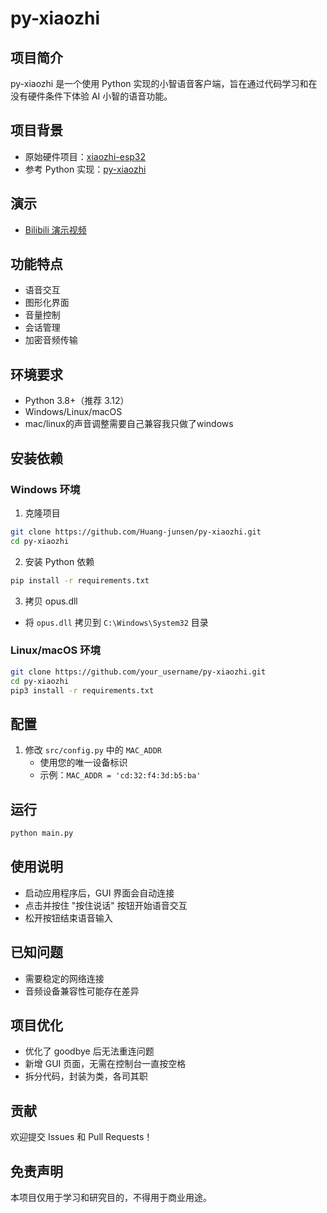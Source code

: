 # py-xiaozhi

## 项目简介
py-xiaozhi 是一个使用 Python 实现的小智语音客户端，旨在通过代码学习和在没有硬件条件下体验 AI 小智的语音功能。

## 项目背景
- 原始硬件项目：[xiaozhi-esp32](https://github.com/78/xiaozhi-esp32)
- 参考 Python 实现：[py-xiaozhi](https://github.com/zhh827/py-xiaozhi/tree/main)

## 演示
- [Bilibili 演示视频](https://b23.tv/GbXeLHX)

## 功能特点
- 语音交互
- 图形化界面
- 音量控制
- 会话管理
- 加密音频传输

## 环境要求
- Python 3.8+（推荐 3.12）
- Windows/Linux/macOS
- mac/linux的声音调整需要自己兼容我只做了windows

## 安装依赖

### Windows 环境
1. 克隆项目
```bash
git clone https://github.com/Huang-junsen/py-xiaozhi.git
cd py-xiaozhi
```

2. 安装 Python 依赖
```bash
pip install -r requirements.txt
```

3. 拷贝 opus.dll
- 将 `opus.dll` 拷贝到 `C:\Windows\System32` 目录

### Linux/macOS 环境
```bash
git clone https://github.com/your_username/py-xiaozhi.git
cd py-xiaozhi
pip3 install -r requirements.txt
```

## 配置
1. 修改 `src/config.py` 中的 `MAC_ADDR`
   - 使用您的唯一设备标识
   - 示例：`MAC_ADDR = 'cd:32:f4:3d:b5:ba'`

## 运行
```bash
python main.py
```

## 使用说明
- 启动应用程序后，GUI 界面会自动连接
- 点击并按住 "按住说话" 按钮开始语音交互
- 松开按钮结束语音输入

## 已知问题
- 需要稳定的网络连接
- 音频设备兼容性可能存在差异

## 项目优化
- 优化了 goodbye 后无法重连问题
- 新增 GUI 页面，无需在控制台一直按空格
- 拆分代码，封装为类，各司其职

## 贡献
欢迎提交 Issues 和 Pull Requests！

## 免责声明
本项目仅用于学习和研究目的，不得用于商业用途。